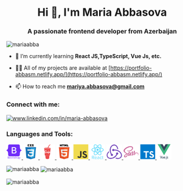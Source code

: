 <h1 align="center">Hi 👋, I'm Maria Abbasova</h1>
<h3 align="center">A passionate frontend developer from Azerbaijan</h3>

<p align="left"> <img src="https://komarev.com/ghpvc/?username=mariaabba&label=Profile%20views&color=0e75b6&style=flat" alt="mariaabba" /> </p>

- 🌱 I’m currently learning **React JS,TypeScript, Vue Js, etc.**

- 👨‍💻 All of my projects are available at [https://portfolio-abbasm.netlify.app/](https://portfolio-abbasm.netlify.app/)

- 📫 How to reach me **mariya.abbasova@gmail.com**

<h3 align="left">Connect with me:</h3>
<p align="left">
<a href="https://linkedin.com/in/www.linkedin.com/in/maria-abbasova" target="blank"><img align="center" src="https://raw.githubusercontent.com/rahuldkjain/github-profile-readme-generator/master/src/images/icons/Social/linked-in-alt.svg" alt="www.linkedin.com/in/maria-abbasova" height="30" width="40" /></a>
</p>

<h3 align="left">Languages and Tools:</h3>
<p align="left"> <a href="https://getbootstrap.com" target="_blank" rel="noreferrer"> <img src="https://raw.githubusercontent.com/devicons/devicon/master/icons/bootstrap/bootstrap-plain-wordmark.svg" alt="bootstrap" width="40" height="40"/> </a> <a href="https://www.w3schools.com/css/" target="_blank" rel="noreferrer"> <img src="https://raw.githubusercontent.com/devicons/devicon/master/icons/css3/css3-original-wordmark.svg" alt="css3" width="40" height="40"/> </a> <a href="https://gulpjs.com" target="_blank" rel="noreferrer"> <img src="https://raw.githubusercontent.com/devicons/devicon/master/icons/gulp/gulp-plain.svg" alt="gulp" width="40" height="40"/> </a> <a href="https://www.w3.org/html/" target="_blank" rel="noreferrer"> <img src="https://raw.githubusercontent.com/devicons/devicon/master/icons/html5/html5-original-wordmark.svg" alt="html5" width="40" height="40"/> </a> <a href="https://developer.mozilla.org/en-US/docs/Web/JavaScript" target="_blank" rel="noreferrer"> <img src="https://raw.githubusercontent.com/devicons/devicon/master/icons/javascript/javascript-original.svg" alt="javascript" width="40" height="40"/> </a> <a href="https://reactjs.org/" target="_blank" rel="noreferrer"> <img src="https://raw.githubusercontent.com/devicons/devicon/master/icons/react/react-original-wordmark.svg" alt="react" width="40" height="40"/> </a> <a href="https://redux.js.org" target="_blank" rel="noreferrer"> <img src="https://raw.githubusercontent.com/devicons/devicon/master/icons/redux/redux-original.svg" alt="redux" width="40" height="40"/> </a> <a href="https://sass-lang.com" target="_blank" rel="noreferrer"> <img src="https://raw.githubusercontent.com/devicons/devicon/master/icons/sass/sass-original.svg" alt="sass" width="40" height="40"/> </a> <a href="https://www.typescriptlang.org/" target="_blank" rel="noreferrer"> <img src="https://raw.githubusercontent.com/devicons/devicon/master/icons/typescript/typescript-original.svg" alt="typescript" width="40" height="40"/> </a> <a href="https://vuejs.org/" target="_blank" rel="noreferrer"> <img src="https://raw.githubusercontent.com/devicons/devicon/master/icons/vuejs/vuejs-original-wordmark.svg" alt="vuejs" width="40" height="40"/> </a> </p>

<p><img align="left" src="https://github-readme-stats.vercel.app/api/top-langs?username=mariaabba&show_icons=true&locale=en&layout=compact" alt="mariaabba" /></p>

<p>&nbsp;<img align="center" src="https://github-readme-stats.vercel.app/api?username=mariaabba&show_icons=true&locale=en" alt="mariaabba" /></p>

<p><img align="center" src="https://github-readme-streak-stats.herokuapp.com/?user=mariaabba&" alt="mariaabba" /></p>
